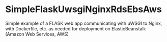 # SimpleFlaskUwsgiNginxRdsEbsAws
Simple example of a FLASK web app communicating with uWSGI to Nginx, with Dockerfile, etc. as needed for deployment on ElasticBeanstalk (Amazon Web Services, AWS)
